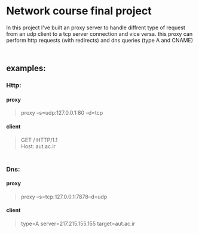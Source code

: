 # Network course final project
In this project I've built an proxy server to handle diffrent type of request from an udp client to a tcp server connection and vice versa.
this proxy can perform http requests (with redirects) and dns queries (type A and CNAME)

## <br>examples:

### Http:<br>
#### proxy
> proxy –s=udp:127.0.0.1:80 –d=tcp
#### client
>GET / HTTP/1.1
><br>Host: aut.ac.ir

### <br>Dns:
#### proxy
> proxy –s=tcp:127.0.0.1:7878–d=udp
#### client
> type=A server=217.215.155.155 target=aut.ac.ir
